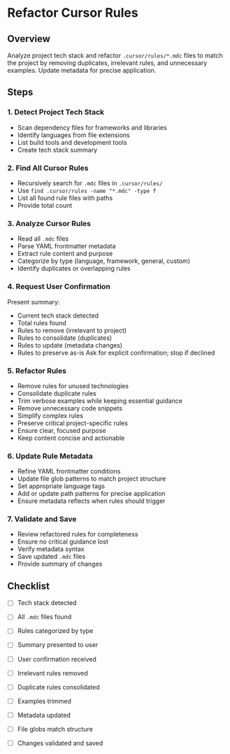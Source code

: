 # Refactor Cursor Rules

## Overview
Analyze project tech stack and refactor `.cursor/rules/*.mdc` files to match the project by removing duplicates, irrelevant rules, and unnecessary examples. Update metadata for precise application.

## Steps

### 1. Detect Project Tech Stack
- Scan dependency files for frameworks and libraries
- Identify languages from file extensions
- List build tools and development tools
- Create tech stack summary

### 2. Find All Cursor Rules
- Recursively search for `.mdc` files in `.cursor/rules/`
- Use `find .cursor/rules -name "*.mdc" -type f`
- List all found rule files with paths
- Provide total count

### 3. Analyze Cursor Rules
- Read all `.mdc` files
- Parse YAML frontmatter metadata
- Extract rule content and purpose
- Categorize by type (language, framework, general, custom)
- Identify duplicates or overlapping rules

### 4. Request User Confirmation
Present summary:
- Current tech stack detected
- Total rules found
- Rules to remove (irrelevant to project)
- Rules to consolidate (duplicates)
- Rules to update (metadata changes)
- Rules to preserve as-is
Ask for explicit confirmation; stop if declined

### 5. Refactor Rules
- Remove rules for unused technologies
- Consolidate duplicate rules
- Trim verbose examples while keeping essential guidance
- Remove unnecessary code snippets
- Simplify complex rules
- Preserve critical project-specific rules
- Ensure clear, focused purpose
- Keep content concise and actionable

### 6. Update Rule Metadata
- Refine YAML frontmatter conditions
- Update file glob patterns to match project structure
- Set appropriate language tags
- Add or update path patterns for precise application
- Ensure metadata reflects when rules should trigger

### 7. Validate and Save
- Review refactored rules for completeness
- Ensure no critical guidance lost
- Verify metadata syntax
- Save updated `.mdc` files
- Provide summary of changes

## Checklist

- [ ] Tech stack detected
- [ ] All `.mdc` files found
- [ ] Rules categorized by type
- [ ] Summary presented to user
- [ ] User confirmation received
- [ ] Irrelevant rules removed
- [ ] Duplicate rules consolidated
- [ ] Examples trimmed
- [ ] Metadata updated
- [ ] File globs match structure
- [ ] Changes validated and saved

